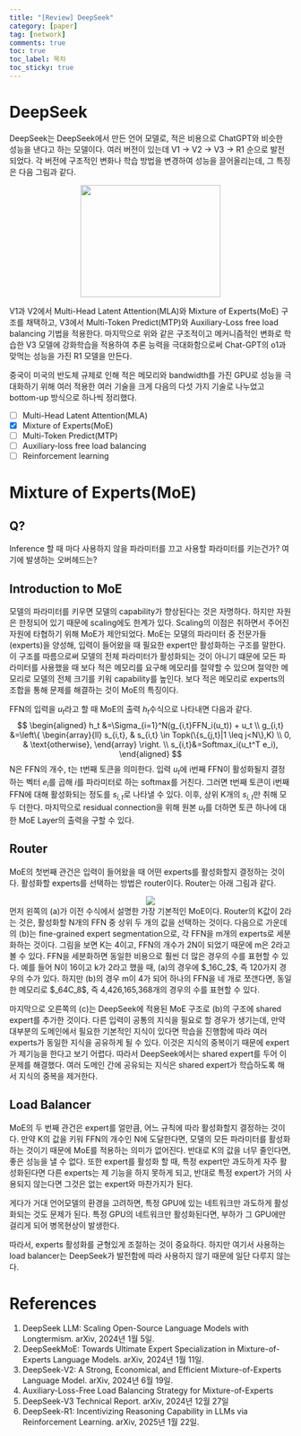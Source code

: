 ```yaml
---
title: "[Review] DeepSeek"
category: [paper]
tag: [network]
comments: true
toc: true
toc_label: 목차
toc_sticky: true
---
```

# DeepSeek
DeepSeek는 DeepSeek에서 만든 언어 모델로, 적은 비용으로 ChatGPT와 비슷한 성능을 낸다고 하는 모델이다.
여러 버전이 있는데 V1 -> V2 -> V3 -> R1 순으로 발전되었다. 각 버전에 구조적인 변화나 학습 방법을 변경하여 성능을 끌어올리는데, 그 특징은 다음 그림과 같다.   
<div align="center">
  <img src="https://github.com/user-attachments/assets/76e01434-6554-4224-9385-c0d4301dc293" width="250" height="200">
</div>

V1과 V2에서 Multi-Head Latent Attention(MLA)와 Mixture of Experts(MoE) 구조를 채택하고, V3에서 Multi-Token Predict(MTP)와 Auxiliary-Loss free load balancing 기법을 적용한다.
마지막으로 위와 같은 구조적이고 메커니즘적인 변화로 학습한 V3 모델에 강화학습을 적용하여 추론 능력을 극대화함으로써 Chat-GPT의 o1과 맞먹는 성능을 가진 R1 모델을 만든다.

중국이 미국의 반도체 규제로 인해 적은 메모리와 bandwidth를 가진 GPU로 성능을 극대화하기 위해 여러 적용한 여러 기술을 크게 다음의 다섯 가지 기술로 나누었고 bottom-up 방식으로 하나씩 정리했다.

- [ ] Multi-Head Latent Attention(MLA)
- [X] Mixture of Experts(MoE)
- [ ] Multi-Token Predict(MTP)
- [ ] Auxiliary-loss free load balancing
- [ ] Reinforcement learning

# Mixture of Experts(MoE)
## Q?
Inference 할 때 마다 사용하지 않을 파라미터를 끄고 사용할 파라미터를 키는건가? 여기에 발생하는 오버헤드는?

## Introduction to MoE
모델의 파라미터를 키우면 모델의 capability가 향상된다는 것은 자명하다. 하지만 자원은 한정되어 있기 때문에 scaling에도 한계가 있다.
Scaling의 이점은 취하면서 주어진 자원에 타협하기 위해 MoE가 제안되었다.
MoE는 모델의 파라미터 중 전문가들(experts)을 양성해, 입력이 들어왔을 때 필요한 expert만 활성화하는 구조를 말한다.
이 구조를 따름으로써 모델의 전체 파라미터가 활성화되는 것이 아니기 떄문에 모든 파라미터를 사용했을 때 보다 적은 메모리를 요구해 메모리를 절약할 수 있으며 절약한 메모리로 모델의 전체 크기를 키워 capability를 높인다.
보다 적은 메모리로 experts의 조합을 통해 문제를 해결하는 것이 MoE의 특징이다.

FFN의 입력을 $u_t$라고 할 때 MoE의 출력 $h_t$수식으로 나타내면 다음과 같다.
$$
\begin{aligned}
h_t &=\Sigma_{i=1}^N(g_{i,t}FFN_i(u_t)) + u_t   \\
g_{i,t} &=\left\{
    \begin{array}{ll}
        s_{i,t}, & s_{i,t} \in Topk(\{s_{j,t}|1 \leq j<N\},K) \\
        0, & \text{otherwise},
    \end{array}
\right.
\\ s_{i,t}&=Softmax_i(u_t^T e_i),
\end{aligned}
$$
N은 FFN의 개수, t는 t번째 토큰을 의미한다. 입력 $u_t$에 i번째 FFN이 활성화될지 결정하는 벡터 $e_i$를 곱해 $i$를 파라미터로 하는 softmax를 거친다.
그러면 t번째 토큰이 i번째 FFN에 대해 활성화되는 정도를 $s_{i,t}$로 나타낼 수 있다.
이후, 상위 K개의 $s_{i,t}$만 취해 모두 더한다. 마지막으로 residual connection을 위해 원본 $u_t$를 더하면 토큰 하나에 대한 MoE Layer의 출력을 구할 수 있다.

## Router
MoE의 첫번째 관건은 입력이 들어왔을 때 어떤 experts를 활성화할지 결정하는 것이다.
활성화할 experts를 선택하는 방법은 router이다. Router는 아래 그림과 같다.   
<div align="center">
  <img src="https://github.com/user-attachments/assets/0fb4def6-d12e-42b8-8905-7fcee803c53b">
</div>
먼저 왼쪽의 (a)가 이전 수식에서 설명한 가장 기본적인 MoE이다. Router의 K값이 2라는 것은, 활성화할 N개의 FFN 중 상위 두 개의 값을 선택하는 것이다.
다음으로 가운데의 (b)는 fine-grained expert segmentation으로, 각 FFN을 m개의 experts로 세분화하는 것이다. 그림을 보면 K는 4이고, FFN의 개수가 2N이 되었기 때문에 m은 2라고 볼 수 있다.
FFN을 세분화하면 동일한 비용으로 훨씬 더 많은 경우의 수를 표현할 수 있다. 예를 들어 N이 16이고 k가 2라고 했을 때, (a)의 경우에 $_16C_2$, 즉 120가지 경우의 수가 있다.
하지만 (b)의 경우 m이 4가 되어 하나의 FFN을 네 개로 쪼갠다면, 동일한 메모리로 $_64C_8$, 즉 4,426,165,368개의 경우의 수를 표현할 수 있다.

마지막으로 오른쪽의 (c)는 DeepSeek에 적용된 MoE 구조로 (b)의 구조에 shared expert를 추가한 것이다.
다른 입력이 공통의 지식을 필요로 할 경우가 생기는데, 만약 대부분의 도메인에서 필요한 기본적인 지식이 있다면 학습을 진행함에 따라 여러 experts가 동일한 지식을 공유하게 될 수 있다.
이것은 지식의 중복이기 때문에 expert가 제기능을 한다고 보기 어렵다. 따라서 DeepSeek에서는 shared expert를 두어 이 문제를 해결했다.
여러 도메인 간에 공유되는 지식은 shared expert가 학습하도록 해서 지식의 중복을 제거한다.

## Load Balancer
MoE의 두 번째 관건은 expert를 얼만큼, 어느 규칙에 따라 활성화할지 결정하는 것이다.
만약 K의 값을 키워 FFN의 개수인 N에 도달한다면, 모델의 모든 파라미터를 활성화하는 것이기 때문에 MoE를 적용하는 의미가 없어진다.
반대로 K의 값을 너무 줄인다면, 좋은 성능을 낼 수 없다.
또한 expert를 활성화 할 때, 특정 expert만 과도하게 자주 활성화된다면 다른 experts는 제 기능을 하지 못하게 되고, 반대로 특정 expert가 거의 사용되지 않는다면 그것은 없는 expert와 마찬가지가 된다.

게다가 거대 언어모델의 환경을 고려하면, 특정 GPU에 있는 네트워크만 과도하게 활성화되는 것도 문제가 된다.
특정 GPU의 네트워크만 활성화된다면, 부하가 그 GPU에만 걸리게 되어 병목현상이 발생한다.

따라서, experts 활성화를 균형있게 조절하는 것이 중요하다. 하지만 여기서 사용하는 load balancer는 DeepSeek가 발전함에 따라 사용하지 않기 때문에 일단 다루지 않는다.
# References
1. DeepSeek LLM: Scaling Open-Source Language Models with Longtermism. arXiv, 2024년 1월 5일.
2. DeepSeekMoE: Towards Ultimate Expert Specialization in Mixture-of-Experts Language Models. arXiv, 2024년 1월 11일.
3. DeepSeek-V2: A Strong, Economical, and Efficient Mixture-of-Experts Language Model. arXiv, 2024년 6월 19일.
4. Auxiliary-Loss-Free Load Balancing Strategy for Mixture-of-Experts
5. DeepSeek-V3 Technical Report. arXiv, 2024년 12월 27일
6. DeepSeek-R1: Incentivizing Reasoning Capability in LLMs via Reinforcement Learning. arXiv, 2025년 1월 22일. 
